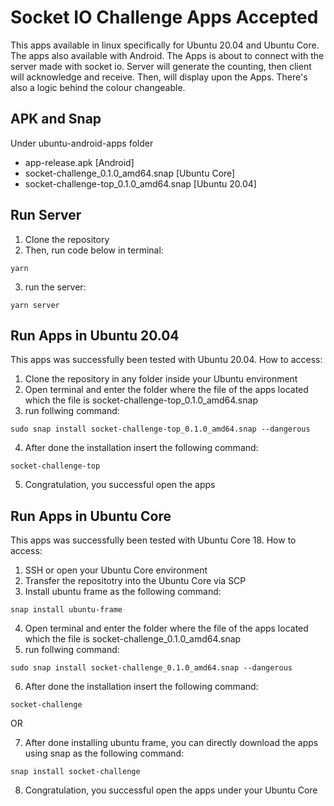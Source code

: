 # Socket IO Challenge Apps Accepted

This apps available in linux specifically for Ubuntu 20.04 and Ubuntu Core. The apps also available with Android. The Apps is about to connect with the server made with socket io. Server will generate the counting, then client will acknowledge and receive. Then, will display upon the Apps. There's also a logic behind the colour changeable.

## APK and Snap

Under ubuntu-android-apps folder

- app-release.apk [Android]
- socket-challenge_0.1.0_amd64.snap [Ubuntu Core]
- socket-challenge-top_0.1.0_amd64.snap [Ubuntu 20.04]

## Run Server

1. Clone the repository
2. Then, run code below in terminal:
```
yarn
```

3. run the server:
```
yarn server
```

## Run Apps in Ubuntu 20.04

This apps was successfully been tested with Ubuntu 20.04. How to access:

1. Clone the repository in any folder inside your Ubuntu environment
2. Open terminal and enter the folder where the file of the apps located which the file is socket-challenge-top_0.1.0_amd64.snap
3. run follwing command:
```
sudo snap install socket-challenge-top_0.1.0_amd64.snap --dangerous
```

4. After done the installation insert the following command:
```
socket-challenge-top
```

5. Congratulation, you successful open the apps

## Run Apps in Ubuntu Core

This apps was successfully been tested with Ubuntu Core 18. How to access:

1. SSH or open your Ubuntu Core environment
2. Transfer the repositotry into the Ubuntu Core via SCP
3. Install ubuntu frame as the following command:
```
snap install ubuntu-frame
```

4. Open terminal and enter the folder where the file of the apps located which the file is socket-challenge_0.1.0_amd64.snap
5. run follwing command:
```
sudo snap install socket-challenge_0.1.0_amd64.snap --dangerous
```

6. After done the installation insert the following command:
```
socket-challenge
```
OR

7. After done installing ubuntu frame, you can directly download the apps using snap as the following command:
```
snap install socket-challenge
```

8. Congratulation, you successful open the apps under your Ubuntu Core



